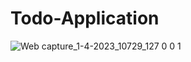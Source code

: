 # Todo-Application
![Web capture_1-4-2023_10729_127 0 0 1](https://user-images.githubusercontent.com/118509275/229266291-f1eef07a-3797-4fe5-b6c9-f850b18af2ef.jpeg)
